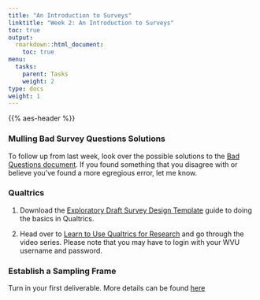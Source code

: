 ```yaml
---
title: "An Introduction to Surveys"
linktitle: "Week 2: An Introduction to Surveys"
toc: true
output:
  rmarkdown::html_document:
    toc: true
menu:
  tasks:
    parent: Tasks
    weight: 2
type: docs
weight: 1
---
```


{{% aes-header %}}

### Mulling Bad Survey Questions Solutions

To follow up from last week, look over the possible solutions to the <a href="/files/Week%202/Bad_Questions_Solutions.docx" target="_blank">Bad Questions document</a>. If you found something that you disagree with or believe you’ve found a more egregious error, let me know.

### Qualtrics

1.  Download the <a href="/files/Week%202/Exploratory_Survey_Design_Template.docx" target="_blank">Exploratory Draft Survey Design Template</a> guide to doing the basics in Qualtrics.

2.  Head over to
    <a href="https://basecamp.qualtrics.com/path/learn-to-use-qualtrics-for-research" target="_blank">Learn to Use Qualtrics for Research</a> and go through the video series. Please note that you may have to login with your WVU username and password.

### Establish a Sampling Frame

Turn in your first deliverable. More details can be found [here](/deliverables/01-l1/)
